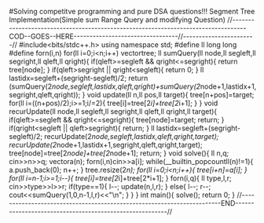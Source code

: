 #Solving competitve programming and pure DSA questions!!!
Segment Tree Implementation(Simple sum Range Query and modifying Question)
//----------------------------------------------------------------------------------COD--GOES--HERE---------------------------------//-----------------------//
#include<bits/stdc++.h>
using namespace std;
#define ll long long
#define forn(i,n) for(ll i=0;i<n;i++)
vector<ll>tree;
ll sumQuery(ll node,ll segleft,ll segright,ll qleft,ll qright){
      if(qleft>=segleft && qright<=segright){
        return tree[node];
      }
      if(qleft>segright || qright<segleft){
        return 0;
      }
      ll lastidx=segleft+(segright-segleft)/2;
      return (sumQuery(2*node,segleft,lastidx,qleft,qright)+sumQuery(2*node+1,lastidx+1,segright,qleft,qright));
}
void update(ll n,ll pos,ll target){
    tree[n+pos]=target;
    for(ll i=((n+pos)/2);i>=1;i/=2){
        tree[i]=tree[2*i]+tree[2*i+1];
    }
}
void recurUpdate(ll node,ll segleft,ll segright,ll qleft,ll qright,ll target){
    if(qleft>=segleft && qright<=segright){
        tree[node]=target;
        return;
    }
    if(qright<segleft || qleft>segright){
        return;
    }
    ll lastidx=segleft+(segright-segleft)/2;
    recurUpdate(2*node,segleft,lastidx,qleft,qright,target);
    recurUpdate(2*node+1,lastidx+1,segright,qleft,qright,target);
    tree[node]=tree[2*node]+tree[2*node+1];
    return;
}
void solve(){
ll n,q;
cin>>n>>q;
vector<ll>a(n);
forn(i,n)cin>>a[i];
while(__builtin_popcountll(n)!=1){
    a.push_back(0);
    n++;
}
tree.resize(2*n);
for(ll i=0;i<n;i++){
    tree[i+n]=a[i];
}
for(ll i=n-1;i>=1;i--){
    tree[i]=tree[2*i]+tree[2*i+1];
}
forn(i,q){
    ll type,l,r;
    cin>>type>>l>>r;
    if(type==1){
     l--;
     update(n,l,r);
    }
    else{
        l--;
        r--;
       cout<<sumQuery(1,0,n-1,l,r)<<"\n";
    }
}
}
int main(){
solve();
return 0;
}
//-----------------------------------------------------------------------END--------------------------------------------------------//
